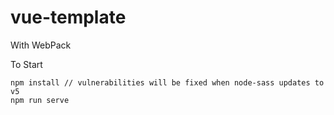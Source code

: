 # vue-template
With WebPack

To Start
```
npm install // vulnerabilities will be fixed when node-sass updates to v5
npm run serve
```
